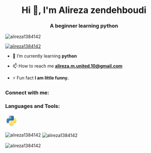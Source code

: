 <h1 align="center">Hi 👋, I'm Alireza zendehboudi</h1>
<h3 align="center">A beginner learning python</h3>

<p align="left"> <img src="https://komarev.com/ghpvc/?username=alireza1384142&label=Profile%20views&color=0e75b6&style=flat" alt="alireza1384142" /> </p>

<p align="left"> <a href="https://github.com/ryo-ma/github-profile-trophy"><img src="https://github-profile-trophy.vercel.app/?username=alireza1384142" alt="alireza1384142" /></a> </p>

- 🌱 I’m currently learning **python**

- 📫 How to reach me **alireza.m.united.10@gmail.com**

- ⚡ Fun fact **I am little funny.**

<h3 align="left">Connect with me:</h3>
<p align="left">
</p>

<h3 align="left">Languages and Tools:</h3>
<p align="left"> <a href="https://www.python.org" target="_blank" rel="noreferrer"> <img src="https://raw.githubusercontent.com/devicons/devicon/master/icons/python/python-original.svg" alt="python" width="40" height="40"/> </a> </p>

<p><img align="left" src="https://github-readme-stats.vercel.app/api/top-langs?username=alireza1384142&show_icons=true&locale=en&layout=compact" alt="alireza1384142" /></p>

<p>&nbsp;<img align="center" src="https://github-readme-stats.vercel.app/api?username=alireza1384142&show_icons=true&locale=en" alt="alireza1384142" /></p>

<p><img align="center" src="https://github-readme-streak-stats.herokuapp.com/?user=alireza1384142&" alt="alireza1384142" /></p>
